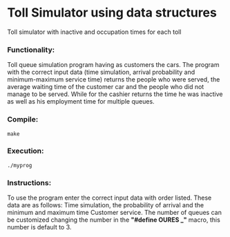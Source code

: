# Toll Simulator using data structures
Toll simulator with inactive and occupation times for each toll
### Functionality: 
Toll queue simulation program having as
customers the cars. The program with the correct input data (time
simulation, arrival probability and minimum-maximum service time)
returns the people who were served, the average waiting time of the customer car and the people who did not manage to be served. While for the cashier
returns the time he was inactive as well as his employment time
for multiple queues.

### Compile:
    make
### Execution:
    ./myprog
### Instructions:
To use the program enter the correct input data with
order listed. These data are as follows: Time
simulation, the probability of arrival and the minimum and maximum time
Customer service. The number of queues can be customized
changing the number in the **"#define OURES _"** macro, this number
is default to 3.
